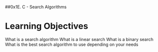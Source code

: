 ##0x1E. C - Search Algorithms
# Learning Objectives
What is a search algorithm
What is a linear search
What is a binary search
What is the best search algorithm to use depending on your needs
